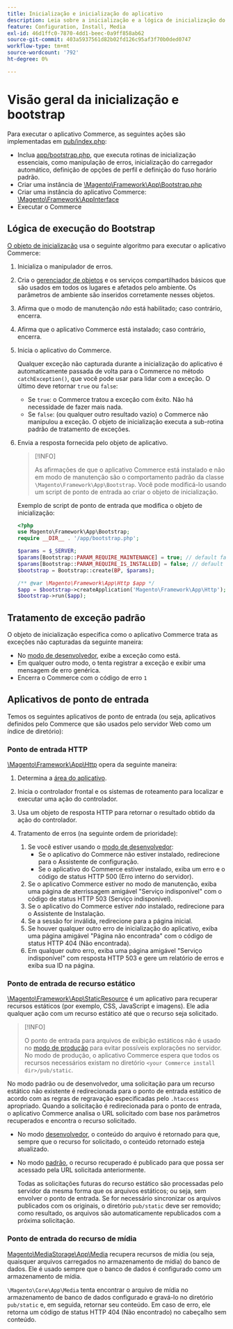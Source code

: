 ```yaml
---
title: Inicialização e inicialização do aplicativo
description: Leia sobre a inicialização e a lógica de inicialização do aplicativo do Commerce.
feature: Configuration, Install, Media
exl-id: 46d1ffc0-7870-4dd1-beec-0a9ff858ab62
source-git-commit: 403a5937561d82b02fd126c95af3f70b0ded0747
workflow-type: tm+mt
source-wordcount: '792'
ht-degree: 0%

---
```


# Visão geral da inicialização e bootstrap

Para executar o aplicativo Commerce, as seguintes ações são implementadas em [pub/index.php][index]:

- Inclua [app/bootstrap.php][bootinitial], que executa rotinas de inicialização essenciais, como manipulação de erros, inicialização do carregador automático, definição de opções de perfil e definição do fuso horário padrão.
- Criar uma instância de [\Magento\Framework\App\Bootstrap.php][bootstrap] <!-- It requires initialization parameters to be specified in constructor. Normally, the $_SERVER super-global variable is supposed to be passed there. -->
- Criar uma instância do aplicativo Commerce: [\Magento\Framework\AppInterface][app-face]
- Executar o Commerce

## Lógica de execução do Bootstrap

[O objeto de inicialização][bootinitial] usa o seguinte algoritmo para executar o aplicativo Commerce:

1. Inicializa o manipulador de erros.
1. Cria o [gerenciador de objetos][object] e os serviços compartilhados básicos que são usados em todos os lugares e afetados pelo ambiente. Os parâmetros de ambiente são inseridos corretamente nesses objetos.
1. Afirma que o modo de manutenção _não_ está habilitado; caso contrário, encerra.
1. Afirma que o aplicativo Commerce está instalado; caso contrário, encerra.
1. Inicia o aplicativo do Commerce.

   Qualquer exceção não capturada durante a inicialização do aplicativo é automaticamente passada de volta para o Commerce no método `catchException()`, que você pode usar para lidar com a exceção. O último deve retornar `true` ou `false`:

   - Se `true`: o Commerce tratou a exceção com êxito. Não há necessidade de fazer mais nada.
   - Se `false`: (ou qualquer outro resultado vazio) o Commerce não manipulou a exceção. O objeto de inicialização executa a sub-rotina padrão de tratamento de exceções.

1. Envia a resposta fornecida pelo objeto de aplicativo.

   >[!INFO]
   >
   >As afirmações de que o aplicativo Commerce está instalado e não em modo de manutenção são o comportamento padrão da classe `\Magento\Framework\App\Bootstrap`. Você pode modificá-lo usando um script de ponto de entrada ao criar o objeto de inicialização.

   Exemplo de script de ponto de entrada que modifica o objeto de inicialização:

   ```php
   <?php
   use Magento\Framework\App\Bootstrap;
   require __DIR__ . '/app/bootstrap.php';
   
   $params = $_SERVER;
   $params[Bootstrap::PARAM_REQUIRE_MAINTENANCE] = true; // default false
   $params[Bootstrap::PARAM_REQUIRE_IS_INSTALLED] = false; // default true
   $bootstrap = Bootstrap::create(BP, $params);
   
   /** @var \Magento\Framework\App\Http $app */
   $app = $bootstrap->createApplication('Magento\Framework\App\Http');
   $bootstrap->run($app);
   ```

## Tratamento de exceção padrão

O objeto de inicialização especifica como o aplicativo Commerce trata as exceções não capturadas da seguinte maneira:

- No [modo de desenvolvedor](../bootstrap/application-modes.md#developer-mode), exibe a exceção como está.
- Em qualquer outro modo, o tenta registrar a exceção e exibir uma mensagem de erro genérica.
- Encerra o Commerce com o código de erro `1`

## Aplicativos de ponto de entrada

Temos os seguintes aplicativos de ponto de entrada (ou seja, aplicativos definidos pelo Commerce que são usados pelo servidor Web como um índice de diretório):

### Ponto de entrada HTTP

[\Magento\Framework\App\Http][http] opera da seguinte maneira:

1. Determina a [área do aplicativo](https://developer.adobe.com/commerce/php/architecture/modules/areas/).
1. Inicia o controlador frontal e os sistemas de roteamento para localizar e executar uma ação do controlador.
1. Usa um objeto de resposta HTTP para retornar o resultado obtido da ação do controlador.
1. Tratamento de erros (na seguinte ordem de prioridade):

   1. Se você estiver usando o [modo de desenvolvedor](../bootstrap/application-modes.md#developer-mode):
      - Se o aplicativo do Commerce não estiver instalado, redirecione para o Assistente de configuração.
      - Se o aplicativo do Commerce estiver instalado, exiba um erro e o código de status HTTP 500 (Erro interno do servidor).
   1. Se o aplicativo Commerce estiver no modo de manutenção, exiba uma página de aterrissagem amigável &quot;Serviço indisponível&quot; com o código de status HTTP 503 (Serviço indisponível).
   1. Se o aplicativo do Commerce estiver _não_ instalado, redirecione para o Assistente de Instalação.
   1. Se a sessão for inválida, redirecione para a página inicial.
   1. Se houver qualquer outro erro de inicialização do aplicativo, exiba uma página amigável &quot;Página não encontrada&quot; com o código de status HTTP 404 (Não encontrada).
   1. Em qualquer outro erro, exiba uma página amigável &quot;Serviço indisponível&quot; com resposta HTTP 503 e gere um relatório de erros e exiba sua ID na página.

### Ponto de entrada de recurso estático

[\Magento\Framework\App\StaticResource][static-resource] é um aplicativo para recuperar recursos estáticos (por exemplo, CSS, JavaScript e imagens). Ele adia qualquer ação com um recurso estático até que o recurso seja solicitado.

>[!INFO]
>
>O ponto de entrada para arquivos de exibição estáticos não é usado no [modo de produção](application-modes.md#production-mode) para evitar possíveis explorações no servidor. No modo de produção, o aplicativo Commerce espera que todos os recursos necessários existam no diretório `<your Commerce install dir>/pub/static`.

No modo padrão ou de desenvolvedor, uma solicitação para um recurso estático não existente é redirecionada para o ponto de entrada estático de acordo com as regras de regravação especificadas pelo `.htaccess` apropriado.
Quando a solicitação é redirecionada para o ponto de entrada, o aplicativo Commerce analisa o URL solicitado com base nos parâmetros recuperados e encontra o recurso solicitado.

- No modo [desenvolvedor](application-modes.md#developer-mode), o conteúdo do arquivo é retornado para que, sempre que o recurso for solicitado, o conteúdo retornado esteja atualizado.
- No modo [padrão](application-modes.md#default-mode), o recurso recuperado é publicado para que possa ser acessado pela URL solicitada anteriormente.

  Todas as solicitações futuras do recurso estático são processadas pelo servidor da mesma forma que os arquivos estáticos; ou seja, sem envolver o ponto de entrada. Se for necessário sincronizar os arquivos publicados com os originais, o diretório `pub/static` deve ser removido; como resultado, os arquivos são automaticamente republicados com a próxima solicitação.

### Ponto de entrada do recurso de mídia

[Magento\MediaStorage\App\Media][media] recupera recursos de mídia (ou seja, quaisquer arquivos carregados no armazenamento de mídia) do banco de dados. Ele é usado sempre que o banco de dados é configurado como um armazenamento de mídia.

`\Magento\Core\App\Media` tenta encontrar o arquivo de mídia no armazenamento de banco de dados configurado e gravá-lo no diretório `pub/static` e, em seguida, retornar seu conteúdo. Em caso de erro, ele retorna um código de status HTTP 404 (Não encontrado) no cabeçalho sem conteúdo.

<!-- Link Definitions -->

[app-face]: https://github.com/magento/magento2/tree/2.4/lib/internal/Magento/Framework/AppInterface.php
[bootinitial]: https://github.com/magento/magento2/tree/2.4/app/bootstrap.php
[bootstrap]: https://github.com/magento/magento2/tree/2.4/lib/internal/Magento/Framework/App/Bootstrap.php
[http]: https://github.com/magento/magento2/tree/2.4/lib/internal/Magento/Framework/App/Http
[index]: https://github.com/magento/magento2/tree/2.4/pub/index.php
[media]: https://github.com/magento/magento2/tree/2.4/app/code/Magento/MediaStorage/App/Media.php
[object]: https://github.com/magento/magento2/tree/2.4/lib/internal/Magento/Framework/ObjectManager
[static-resource]: https://github.com/magento/magento2/tree/2.4/lib/internal/Magento/Framework/App/StaticResource.php
